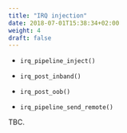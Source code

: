 ```yaml
---
title: "IRQ injection"
date: 2018-07-01T15:38:34+02:00
weight: 4
draft: false
---
```


- `irq_pipeline_inject()`

- `irq_post_inband()`

- `irq_post_oob()`

- `irq_pipeline_send_remote()`

TBC.
